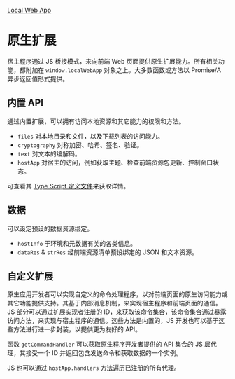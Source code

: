 [Local Web App](../localwebapp/shuoming)

# 原生扩展

宿主程序通过 JS 桥接模式，来向前端 Web 页面提供原生扩展能力。所有相关功能，都附加在 `window.localWebApp` 对象之上。大多数函数或方法以 Promise/A 异步返回值形式提供。

## 内置 API

通过内置扩展，可以拥有访问本地资源和其它能力的权限和方法。

- `files` 对本地目录和文件，以及下载列表的访问能力。
- `cryptography` 对称加密、哈希、签名、验证。
- `text` 对文本的编解码。
- `hostApp` 对宿主的访问，例如获取主题、检查前端资源包更新、控制窗口状态。

可查看其 [Type Script 定义文件](https://raw.githubusercontent.com/nuscien/winkit/main/FileBrowser/src/localWebApp.d.ts)来获取详情。

## 数据

可以设定预设的数据资源绑定。

- `hostInfo` 于环境和元数据有关的各类信息。
- `dataRes` & `strRes` 经前端资源清单预设绑定的 JSON 和文本资源。

## 自定义扩展

原生应用开发者可以实现自定义的命令处理程序，以对前端页面的原生访问能力或其它功能提供支持。其基于内部消息机制，来实现宿主程序和前端页面的通信。JS 部分可以通过扩展实现者注册的 ID，来获取该命令集合，该命令集合通过暴露访问方法，来实现与宿主程序的通信。这些方法是内置的，JS 开发也可以基于这些方法进行进一步封装，以提供更为友好的 API。

函数 `getCommandHandler` 可以获取原生程序开发者提供的 API 集合的 JS 层代理，其接受一个 ID 并返回包含发送命令和获取数据的一个实例。

JS 也可以通过 `hostApp.handlers` 方法遍历已注册的所有代理。
